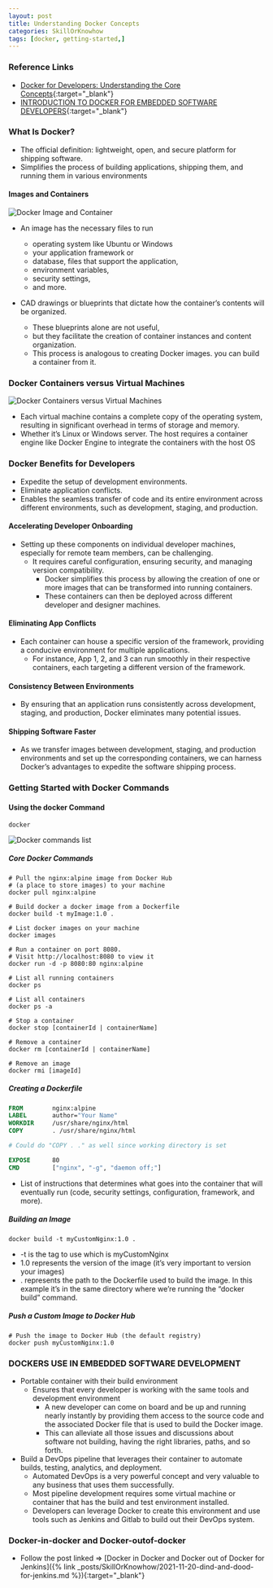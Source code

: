 ```yaml
---
layout: post
title: Understanding Docker Concepts
categories: SkillOrKnowhow
tags: [docker, getting-started,]
---
```


### Reference Links

- [Docker for Developers: Understanding the Core Concepts](<https://techcommunity.microsoft.com/t5/educator-developer-blog/docker-for-developers-understanding-the-core-concepts/ba-p/3872647>){:target="_blank"}
- [INTRODUCTION TO DOCKER FOR EMBEDDED SOFTWARE DEVELOPERS](<https://www.beningo.com/introduction-to-docker-for-embedded-software-developers/>){:target="_blank"}


### What Is Docker?

- The official definition: lightweight, open, and secure platform for shipping software.
- Simplifies the process of building applications, shipping them, and running them in various environments

#### Images and Containers

![Docker Image and Container](https://techcommunity.microsoft.com/t5/image/serverpage/image-id/488413iB8E4073C267649D6/image-size/large?v=v2&px=999)

- An image has the necessary files to run
  - operating system like Ubuntu or Windows
  - your application framework or
  - database, files that support the application,
  - environment variables,
  - security settings,
  - and more.

- CAD drawings or blueprints that dictate how the container’s contents will be organized.
  - These blueprints alone are not useful,
  - but they facilitate the creation of container instances and content organization.
  - This process is analogous to creating Docker images. you can build a container from it.

### Docker Containers versus Virtual Machines

![Docker Containers versus Virtual Machines](https://blog.codewithdan.com/wp-content/uploads/2022/03/image-3-1024x572.png)

- Each virtual machine contains a complete copy of the operating system, resulting in significant overhead in terms of storage and memory.
- Whether it’s Linux or Windows server. The host requires a container engine like Docker Engine to integrate the containers with the host OS

### Docker Benefits for Developers

- Expedite the setup of development environments.
- Eliminate application conflicts.
- Enables the seamless transfer of code and its entire environment across different environments, such as development, staging, and production.

#### Accelerating Developer Onboarding

- Setting up these components on individual developer machines, especially for remote team members, can be challenging.
  - It requires careful configuration, ensuring security, and managing version compatibility.
    - Docker simplifies this process by allowing the creation of one or more images that can be transformed into running containers.
    - These containers can then be deployed across different developer and designer machines.

#### Eliminating App Conflicts

- Each container can house a specific version of the framework, providing a conducive environment for multiple applications.
  - For instance, App 1, 2, and 3 can run smoothly in their respective containers, each targeting a different version of the framework.

#### Consistency Between Environments

- By ensuring that an application runs consistently across development, staging, and production, Docker eliminates many potential issues.

#### Shipping Software Faster

- As we transfer images between development, staging, and production environments and set up the corresponding containers, we can harness Docker’s advantages to expedite the software shipping process.

### Getting Started with Docker Commands

#### Using the docker Command

``` Terminal
docker
```

![Docker commands list](https://blog.codewithdan.com/wp-content/uploads/2023/06/image-1024x641.png)

##### Core Docker Commands

``` Terminal
# Pull the nginx:alpine image from Docker Hub
# (a place to store images) to your machine
docker pull nginx:alpine

# Build docker a docker image from a Dockerfile
docker build -t myImage:1.0 .

# List docker images on your machine
docker images

# Run a container on port 8080.
# Visit http://localhost:8080 to view it
docker run -d -p 8080:80 nginx:alpine

# List all running containers
docker ps

# List all containers
docker ps -a

# Stop a container
docker stop [containerId | containerName]

# Remove a container
docker rm [containerId | containerName]

# Remove an image
docker rmi [imageId]
```

##### Creating a Dockerfile

``` dockerfile
FROM        nginx:alpine
LABEL       author="Your Name"
WORKDIR     /usr/share/nginx/html
COPY        . /usr/share/nginx/html

# Could do "COPY . ." as well since working directory is set

EXPOSE      80
CMD         ["nginx", "-g", "daemon off;"]
```

- List of instructions that determines what goes into the container that will eventually run (code, security settings, configuration, framework, and more).


##### Building an Image

``` Terminal
docker build -t myCustomNginx:1.0 .
```

- -t is the tag to use which is myCustomNginx
- 1.0 represents the version of the image (it’s very important to version your images)
- . represents the path to the Dockerfile used to build the image. In this example it’s in the same directory where we’re running the “docker build” command.


##### Push a Custom Image to Docker Hub

``` Terminal
# Push the image to Docker Hub (the default registry)
docker push myCustomNginx:1.0
```

### DOCKERS USE IN EMBEDDED SOFTWARE DEVELOPMENT

- Portable container with their build environment
  - Ensures that every developer is working with the same tools and development environment
    - A new developer can come on board and be up and running nearly instantly by providing them access to the source code and the associated Docker file that is used to build the Docker image.
    - This can alleviate all those issues and discussions about software not building, having the right libraries, paths, and so forth.
- Build a DevOps pipeline that leverages their container to automate builds, testing, analytics, and deployment.
  - Automated DevOps is a very powerful concept and very valuable to any business that uses them successfully.
  - Most pipeline development requires some virtual machine or container that has the build and test environment installed.
  - Developers can leverage Docker to create this environment and use tools such as Jenkins and Gitlab to build out their DevOps system.


### Docker-in-docker and Docker-outof-docker

- Follow the post linked => [Docker in Docker and Docker out of Docker for Jenkins]({% link _posts/SkillOrKnowhow/2021-11-20-dind-and-dood-for-jenkins.md %}){:target="_blank"}
